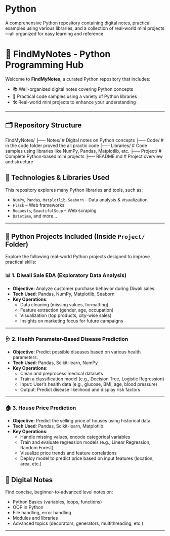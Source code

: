# Python
A comprehensive Python repository containing digital notes, practical examples using various libraries, and a collection of real-world mini projects—all organized for easy learning and reference.
# 📘 FindMyNotes - Python Programming Hub

Welcome to **FindMyNotes**, a curated Python repository that includes:
- 📚 Well-organized digital notes covering Python concepts
- 🧪 Practical code samples using a variety of Python libraries
- 🛠️ Real-world mini projects to enhance your understanding

---

## 🗂️ Repository Structure

FindMyNotes/
├── Notes/ # Digital notes on Python concepts
├── Code/ # in the code folder proved the all practic code 
├── Libraries/ # Code samples using libraries like NumPy, Pandas, Matplotlib, etc.
├── Project/ # Complete Python-based mini projects
├── README.md # Project overview and structure


## 🧰 Technologies & Libraries Used

This repository explores many Python libraries and tools, such as:
- `NumPy`, `Pandas`, `Matplotlib`, `Seaborn` – Data analysis & visualization
- `Flask` – Web frameworks
- `Requests`, `BeautifulSoup` – Web scraping
-  `Datetime`, and more...

---

## 🧪 Python Projects Included (Inside `Project/` Folder)

Explore the following real-world Python projects designed to improve practical skills:

### 📊 1. Diwali Sale EDA (Exploratory Data Analysis)
- **Objective**: Analyze customer purchase behavior during Diwali sales.
- **Tech Used**: Pandas, NumPy, Matplotlib, Seaborn
- **Key Operations**:
  - Data cleaning (missing values, formatting)
  - Feature extraction (gender, age, occupation)
  - Visualization (top products, city-wise sales)
  - Insights on marketing focus for future campaigns

---

### 🩺 2. Health Parameter-Based Disease Prediction
- **Objective**: Predict possible diseases based on various health parameters.
- **Tech Used**: Pandas, Scikit-learn, NumPy
- **Key Operations**:
  - Clean and preprocess medical datasets
  - Train a classification model (e.g., Decision Tree, Logistic Regression)
  - Input: User’s health data (e.g., glucose, BMI, age, blood pressure)
  - Output: Predict disease likelihood and display risk factors

---

### 🏠 3. House Price Prediction
- **Objective**: Predict the selling price of houses using historical data.
- **Tech Used**: Pandas, Scikit-learn, Matplotlib
- **Key Operations**:
  - Handle missing values, encode categorical variables
  - Train and evaluate regression models (e.g., Linear Regression, Random Forest)
  - Visualize price trends and feature correlations
  - Deploy model to predict price based on input features (location, area, etc.)



## 📘 Digital Notes

Find concise, beginner-to-advanced level notes on:
- Python Basics (variables, loops, functions)
- OOP in Python
- File handling, error handling
- Modules and libraries
- Advanced topics (decorators, generators, multithreading, etc.)

---
